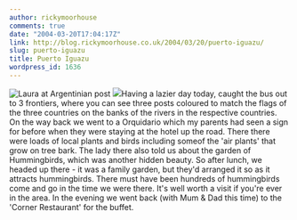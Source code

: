 ```yaml
---
author: rickymoorhouse
comments: true
date: "2004-03-20T17:04:17Z"
link: http://blog.rickymoorhouse.co.uk/2004/03/20/puerto-iguazu/
slug: puerto-iguazu
title: Puerto Iguazu
wordpress_id: 1636
---
```


![Laura at Argentinian post](/resize.asp?width=200&path=/ricky/blogfiles/3f-AR.jpg)
![](/resize.asp?width=150&path=/ricky/blogfiles/hummingbird.jpg)Having a lazier day today, caught the bus out to 3 frontiers, where you can see three posts coloured to match the flags of the three countries on the banks of the rivers in the respective countries. On the way back we went to a Orquidario which my parents had seen a sign for before when they were staying at the hotel up the road. There there were loads of local plants and birds including someof the 'air plants' that grow on tree bark. The lady there also told us about the garden of Hummingbirds, which was another hidden beauty. So after lunch, we headed up there - it was a family garden, but they'd arranged it so as it attracts hummingbirds. There must have been hundreds of hummingbirds come and go in the time we were there. It's well worth a visit if you're ever in the area. In the evening we went back (with Mum & Dad this time) to the 'Corner Restaurant' for the buffet.

